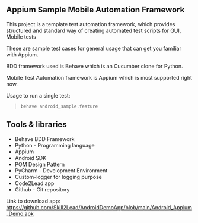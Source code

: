 ## Appium Sample Mobile Automation Framework
This project is a template test automation framework, which provides structured and standard way of creating automated test scripts for GUI, Mobile tests

These are sample test cases for general usage that can get you familiar with Appium.

BDD framework used is Behave which is an Cucumber clone for Python.

Mobile Test Automation framework is Appium which is most supported right now.

Usage to run a single test:
>     behave android_sample.feature

## Tools & libraries
* Behave BDD Framework
* Python - Programming language
* Appium
* Android SDK
* POM Design Pattern
* PyCharm - Development Environment
* Custom-logger for logging purpose
* Code2Lead app
* Github - Git repository

Link to download app:
https://github.com/Skill2Lead/AndroidDemoApp/blob/main/Android_Appium_Demo.apk
